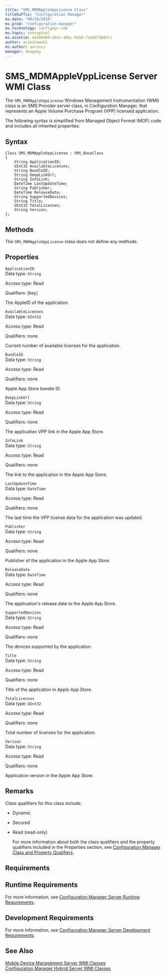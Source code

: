 ```yaml
---
title: "SMS_MDMAppleVppLicense Class"
titleSuffix: "Configuration Manager"
ms.date: "09/20/2016"
ms.prod: "configuration-manager"
ms.technology: configmgr-sdk
ms.topic: conceptual
ms.assetid: 4a368d69-28a1-49bc-9a50-fa184f2b07cc
author: aczechowski
ms.author: aaroncz
manager: dougeby
---
```

# SMS_MDMAppleVppLicense Server WMI Class
The `SMS_MDMAppleVppLicense` Windows Management Instrumentation (WMI) class is an SMS Provider server class, in Configuration Manager, that represents an Apple Volume Purchase Program (VPP) licensed application.  

 The following syntax is simplified from Managed Object Format (MOF) code and includes all inherited properties.  

## Syntax  

```  
Class SMS_MDMAppleVppLicense : SMS_BaseClass  
{  
    String ApplicationID;  
    UInt32 AvailableLicenses;  
    String BundleID;  
    String DeepLinkUrl;  
    String InfoLink;  
    DateTime LastUpdateTime;  
    String Publisher;  
    DateTime ReleaseDate;  
    String SupportedDevices;  
    String Title;  
    UInt32 TotalLicenses;  
    String Version;  
};  

```  

## Methods  
 The `SMS_MDMAppleVppLicense`  class does not define any methods.  

## Properties  
 `ApplicationID`  
 Data type: `String`  

 Access type: Read  

 Qualifiers: [key]  

 The AppleID of the application.  

 `AvailableLicenses`  
 Data type: `UInt32`  

 Access type: Read  

 Qualifiers: none  

 Current number of available licenses for the application.  

 `BundleID`  
 Data type: `String`  

 Access type: Read  

 Qualifiers: none  

 Apple App Store bundle ID.  

 `DeepLinkUrl`  
 Data type: `String`  

 Access type: Read  

 Qualifiers: none  

 The application VPP link in the Apple App Store.  

 `InfoLink`  
 Data type: `String`  

 Access type: Read  

 Qualifiers: none  

 The link to the application in the Apple App Store.  

 `LastUpdateTime`  
 Data type: `DateTime`  

 Access type: Read  

 Qualifiers: none  

 The last time the VPP license data for the application was updated.  

 `Publisher`  
 Data type: `String`  

 Access type: Read  

 Qualifiers: none  

 Publisher of the application in the Apple App Store.  

 `ReleaseDate`  
 Data type: `DateTime`  

 Access type: Read  

 Qualifiers: none  

 The application's release date to the Apple App Store.  

 `SupportedDevices`  
 Data type: `String`  

 Access type: Read  

 Qualifiers: none  

 The devices supported by the application.  

 `Title`  
 Data type: `String`  

 Access type: Read  

 Qualifiers: none  

 Title of the application in Apple App Store.  

 `TotalLicenses`  
 Data type: `UInt32`  

 Access type: Read  

 Qualifiers: none  

 Total number of licenses for the application.  

 `Version`  
 Data type: `String`  

 Access type: Read  

 Qualifiers: none  

 Application version in the Apple App Store.  

## Remarks  
 Class qualifiers for this class include:  

- Dynamic  

- Secured  

- Read (read-only)  

  For more information about both the class qualifiers and the property qualifiers included in the Properties section, see [Configuration Manager Class and Property Qualifiers](../../../develop/reference/misc/class-and-property-qualifiers.md).  

## Requirements  

## Runtime Requirements  
 For more information, see [Configuration Manager Server Runtime Requirements](../../../develop/core/reqs/server-runtime-requirements.md).  

## Development Requirements  
 For more information, see [Configuration Manager Server Development Requirements](../../../develop/core/reqs/server-development-requirements.md).  

## See Also  
 [Mobile Device Management Server WMI Classes](../../../develop/reference/mdm/mobile-device-management-server-wmi-classes.md)   
 [Configuration Manager Hybrid Server WMI Classes](../../../develop/reference/mdm/hybrid-server-wmi-classes.md)
